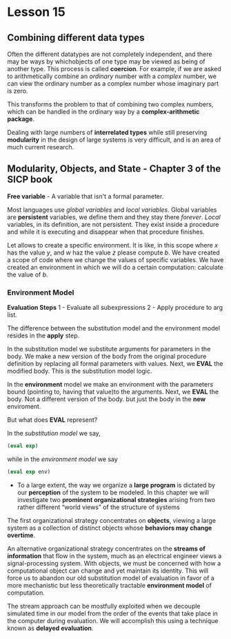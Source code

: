 # Lesson 15

## Combining different data types
Often the different datatypes are not completely independent, and there may be ways by whichobjects of one type may be viewed as being of another type. This process is called **coercion**. For example, if we are asked to arithmetically combine an *ordinary* number with a *complex* number, we can view the ordinary number as a complex number whose imaginary part is zero. 

This transforms the problem to that of combining two complex numbers, which can be handled in the ordinary way by a **complex-arithmetic package**.


Dealing with large numbers of **interrelated types** while still preserving **modularity** in the design of large systems is very difficult, and is an area of much current research.


## Modularity, Objects, and State - Chapter 3 of the SICP book


**Free variable** - A variable that isn't a formal parameter. 

Most languages use *global variables* and *local variables*.  Global variables are **persistent** variables, we define them and they stay there *forever*. *Local* variables, in its definition, are not persistent. They exist inside a procedure and while it is executing and disappear when that procedure finishes. 

Let allows to create a specific environment. It is like, in this scope where *x* has the value *y*, and *w* haz the value *z* please compute *b*. We have created a scope of code where we change the values of specific variables. We have created an environment in which we will do a certain computation: calculate the value of *b*.


###  **Environment Model**

**Evaluation Steps**
1 - Evaluate all subexpressions
2 - Apply procedure to arg list.

The difference between the substitution model and the environment model resides in the **apply** step. 

In the substitution model we substitute arguments for parameters in the body. We make a new version of the body from the original procedure definition by replacing all formal parameters with values.  Next, we **EVAL** the modified body. This is the substitution model logic.

In the **environment** model we make an environment with the parameters bound (pointing to, having that value)to the arguments. Next, we **EVAL** the body. Not a different version of the body. but just the body in the **new** enviroment.

But what does **EVAL** represent? 

In the *substitution model* we say, 
```scheme
(eval exp)
```
while in the *environment model* we say
```scheme
(eval exp env)
```

- To a large extent, the way we organize a **large program** is dictated by our **perception** of the system to be modeled. In this chapter we will investigate two **prominent organizational strategies** arising from two rather different “world views” of the structure of systems

The first organizational strategy concentrates on **objects**, viewing a large system as a collection of distinct objects whose **behaviors may change overtime**.

An alternative organizational strategy concentrates on the **streams of information** that flow in the system, much as an electrical engineer views a signal-processing system.
With objects, we must be concerned with how a computational object can change and yet maintain its identity. This will force us to abandon our old substitution model of evaluation in favor of a more mechanistic but less theoretically tractable **environment model** of computation.

The stream approach can be mostfully exploited when we decouple simulated time in our model from the order of the events that take place in the computer during evaluation. We will accomplish this using a technique known as **delayed evaluation**.


